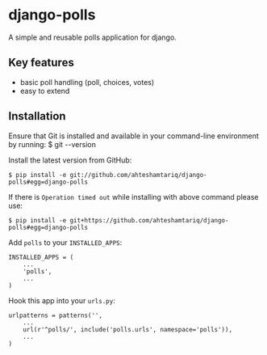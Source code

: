 # django-polls

A simple and reusable polls application for django.

## Key features

* basic poll handling (poll, choices, votes)
* easy to extend

## Installation

<!-- If you want to install the latest stable release from PyPi:

    $ pip install django-polls -->

<!-- If you want to install the latest development version from GitHub: -->
Ensure that Git is installed and available in your command-line environment by running:
    $ git --version

Install the latest version from GitHub:

    $ pip install -e git://github.com/ahteshamtariq/django-polls#egg=django-polls

If there is `Operation timed out` while installing with above command please use:

    $ pip install -e git+https://github.com/ahteshamtariq/django-polls#egg=django-polls

Add `polls` to your `INSTALLED_APPS`:

    INSTALLED_APPS = (
        ...
        'polls',
        ...
    )

Hook this app into your ``urls.py``:

    urlpatterns = patterns('',
        ...
        url(r'^polls/', include('polls.urls', namespace='polls')),
        ...
    )
